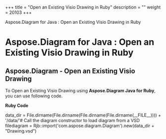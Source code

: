+++
title = "Open an Existing Visio Drawing in Ruby" 
description = "" 
weight = 20103 
+++

Aspose.Diagram for Java : Open an Existing Visio Drawing in Ruby  

# Aspose.Diagram for Java : Open an Existing Visio Drawing in Ruby


## Aspose.Diagram - Open an Existing Visio Drawing

To Open an Existing Visio Drawing using **Aspose.Diagram Java for Ruby**, you can use following code.

**Ruby Code**

data\_dir = File.dirname(File.dirname(File.dirname(File.dirname(\_\_FILE\_\_)))) + '/data/'# Call the diagram constructor to load diagram from a VSD filediagram = Rjb::import('com.aspose.diagram.Diagram').new(data\_dir + "Drawing.vsd")


